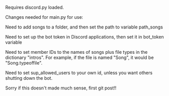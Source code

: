 Requires discord.py loaded.

Changes needed for main.py for use:

Need to add songs to a folder, and then set the path to variable path_songs


Need to set up the bot token in Discord applications, then set it in bot_token variable

Need to set member IDs to the names of songs plus file types in the dictionary "intros". For example, if the file is named "Song", it would be "Song.typeoffile". 

Need to set sup_allowed_users to your own id, unless you want others shutting down the bot.

Sorry if this doesn't made much sense, first git post!!
